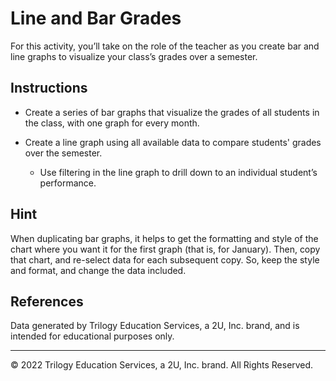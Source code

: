 # Line and Bar Grades

For this activity, you’ll take on the role of the teacher as you create bar and line graphs to visualize your class’s grades over a semester. 

## Instructions

* Create a series of bar graphs that visualize the grades of all students in the class, with one graph for every month.

* Create a line graph using all available data to compare students' grades over the semester.

  * Use filtering in the line graph to drill down to an individual student’s performance.


## Hint

When duplicating bar graphs, it helps to get the formatting and style of the chart where you want it for the first graph (that is, for January). Then, copy that chart, and re-select data for each subsequent copy. So, keep the style and format, and change the data included.

## References

Data generated by Trilogy Education Services, a 2U, Inc. brand, and is intended for educational purposes only. 

- - -

© 2022 Trilogy Education Services, a 2U, Inc. brand. All Rights Reserved.
